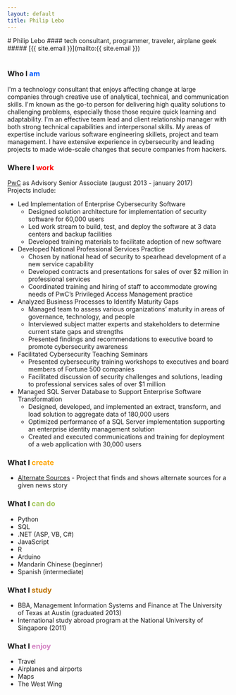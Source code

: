 ```yaml
---
layout: default
title: Philip Lebo
---
```

<div class="title" markdown="1">
# Philip Lebo
#### tech consultant, programmer, traveler, airplane geek
##### [{{ site.email }}](mailto:{{ site.email }})
</div>
<br>

### Who I <span style="color: #0059ff">am</span>
I'm a technology consultant that enjoys affecting change at large companies through creative use of analytical, technical, and communication skills. I'm known as the go-to person for delivering high quality solutions to challenging problems, especially those those require quick learning and adaptability. I'm an effective team lead and client relationship manager with both strong technical capabilities and interpersonal skills. My areas of expertise include various software engineering skillets, project and team management. I have extensive experience in cybersecurity and leading projects to made wide-scale changes that secure companies from hackers.

### Where I <span style="color: red">work</span>
[PwC](https://www.pwc.com/us/en/cybersecurity.html) as Advisory Senior Associate (august 2013 - january 2017)  
Projects include:
* Led Implementation of Enterprise Cybersecurity Software
    * Designed solution architecture for implementation of security software for 60,000 users
    * Led work stream to build, test, and deploy the software at 3 data centers and backup facilities
    * Developed training materials to facilitate adoption of new software
* Developed National Professional Services Practice
    * Chosen by national head of security to spearhead development of a new service capability
    * Developed contracts and presentations for sales of over $2 million in professional services
    * Coordinated training and hiring of staff to accommodate growing needs of PwC’s Privileged Access Management practice
* Analyzed Business Processes to Identify Maturity Gaps
    * Managed team to assess various organizations’ maturity in areas of governance, technology, and people 
    * Interviewed subject matter experts and stakeholders to determine current state gaps and strengths
    * Presented findings and recommendations to executive board to promote cybersecurity awareness
* Facilitated Cybersecurity Teaching Seminars
    * Presented cybersecurity training workshops to executives and board members of Fortune 500 companies
    * Facilitated discussion of security challenges and solutions, leading to professional services sales of over $1 million 
* Managed SQL Server Database to Support Enterprise Software Transformation
    * Designed, developed, and implemented an extract, transform, and load solution to aggregate data of 180,000 users
    * Optimized performance of a SQL Server implementation supporting an enterprise identity management solution
    * Created and executed communications and training for deployment of a web application with 30,000 users

### What I <span style="color: orange">create</span>
* [Alternate Sources](https://as.philiplebo.com) - Project that finds and shows alternate sources for a given news story

### What I <span style="color: #a1c659">can do</span>
* Python
* SQL
* .NET (ASP, VB, C#)
* JavaScript
* R
* Arduino
* Mandarin Chinese (beginner)
* Spanish (intermediate)

### What I <span style="color: #be7200">study</span>
* BBA, Management Information Systems and Finance at The University of Texas at Austin (graduated 2013)
* International study abroad program at the National University of Singapore (2011)

### What I <span style="color: #d381c3">enjoy</span>
* Travel 
* Airplanes and airports
* Maps
* The West Wing
